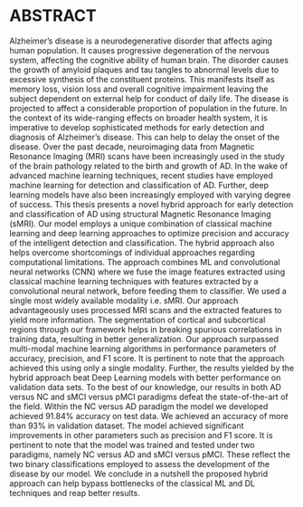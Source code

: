 # ABSTRACT 
Alzheimer’s disease is a neurodegenerative disorder that affects aging human population. It causes progressive degeneration of the nervous system, affecting the cognitive ability of human brain. 
The disorder causes the growth of amyloid plaques and tau tangles to abnormal levels due to excessive synthesis of the constituent proteins. This manifests itself as memory loss, vision loss and 
overall cognitive impairment leaving the subject dependent on external help for conduct of daily life. The disease is projected to affect a considerable proportion of population in the future. 
In the context of its wide-ranging effects on broader health system, it is imperative to develop sophisticated methods for early detection and diagnosis of Alzheimer’s disease. 
This can help to delay the onset of the disease. Over the past decade, neuroimaging data from Magnetic Resonance Imaging (MRI) scans have been increasingly used in the study of 
the brain pathology related to the birth and growth of AD. In the wake of advanced machine learning techniques, recent studies have employed machine learning for detection and classification of AD. 
Further, deep learning models have also been increasingly employed with varying degree of success. This thesis presents a novel hybrid approach for early detection and classification of AD using structural Magnetic Resonance Imaging (sMRI). 
Our model employs a unique combination of classical machine learning and deep learning approaches to optimize precision and accuracy of the intelligent detection and classification. 
The hybrid approach also helps overcome shortcomings of individual approaches regarding computational limitations. The approach combines ML and convolutional neural networks (CNN) 
where we fuse the image features extracted using classical machine learning techniques with features extracted by a convolutional neural network, before feeding them to classifier. 
We used a single most widely available modality i.e. sMRI. Our approach advantageously uses processed MRI scans and the extracted features to yield more information. 
The segmentation of cortical and subcortical regions through our framework helps in breaking spurious correlations in training data, resulting in better generalization. 
Our approach surpassed multi-modal machine learning algorithms in performance parameters of accuracy, precision, and F1 score. It is pertinent to note that the approach achieved this using only a single modality. 
Further, the results yielded by the hybrid approach beat Deep Learning models with better performance on validation data sets. To the best of our knowledge, our results in both AD versus NC and sMCI versus pMCI paradigms 
defeat the state-of-the-art of the field. Within the NC versus AD paradigm the model we developed achieved 91.84% accuracy on test data. We achieved an accuracy of more than 93% in validation dataset. 
The model achieved significant improvements in other parameters such as precision and F1 score. It is pertinent to note that the model was trained and tested under two paradigms, 
namely NC versus AD and sMCI versus pMCI. These reflect the two binary classifications employed to assess the development of the disease by our model. We conclude in a nutshell 
the proposed hybrid approach can help bypass bottlenecks of the classical ML and DL techniques and reap better results.
